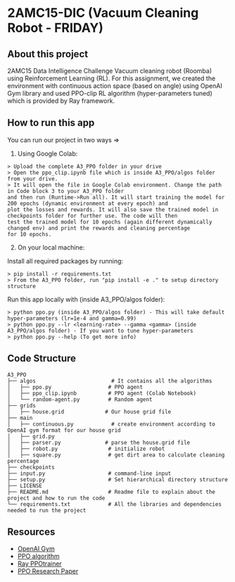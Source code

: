 # 2AMC15-DIC (Vacuum Cleaning Robot - FRIDAY)

## About this project
2AMC15 Data Intelligence Challenge Vacuum cleaning robot (Roomba) using Reinforcement Learning (RL). For this assignment, we 
created the environment with continuous action space (based on angle) using OpenAI Gym library and used PPO-clip RL algorithm
(hyper-parameters tuned) which is provided by Ray framework.

## How to run this app
You can run our project in two ways =>

1) Using Google Colab:
```
> Upload the complete A3_PPO folder in your drive
> Open the ppo_clip.ipynb file which is inside A3_PPO/algos folder from your drive.
> It will open the file in Google Colab environment. Change the path in Code block 3 to your A3_PPO folder
and then run (Runtime->Run all). It will start training the model for 200 epochs (dynamic environment at every epoch) and 
plot the losses and rewards. It will also save the trained model in checkpoints folder for further use. The code will then 
test the trained model for 10 epochs (again different dynamically changed env) and print the rewards and cleaning percentage
for 10 epochs.
```

2) On your local machine:

Install all required packages by running:
```
> pip install -r requirements.txt
> From the A3_PPO folder, run "pip install -e ." to setup directory structure
```

Run this app locally with (inside A3_PPO/algos folder):
```
> python ppo.py (inside A3_PPO/algos folder) - This will take default hyper-parameters (lr=1e-4 and gamma=0.99)
> python ppo.py --lr <learning-rate> --gamma <gamma> (inside A3_PPO/algos folder) - If you want to tune hyper-parameters
> python ppo.py --help (To get more info)
```

## Code Structure

    A3_PPO
    ├── algos                        # It contains all the algorithms
    │   ├── ppo.py                  # PPO agent
    │   ├── ppo_clip.ipynb          # PPO agent (Colab Notebook)
    │   └── random-agent.py         # Random agent
    ├── grids                      
    │   ├── house.grid             # Our house grid file
    ├── main                        
    │   ├── continuous.py            # create environment according to OpenAI gym format for our house grid
    │   ├── grid.py                  
    │   ├── parser.py              # parse the house.grid file
    │   ├── robot.py                # initialize robot
    │   ├── square.py               # get dirt area to calculate cleaning percentage
    ├── checkpoints
    ├── input.py                    # command-line input
    ├── setup.py                    # Set hierarchical directory structure
    ├── LICENSE                    
    ├── README.md                   # Readme file to explain about the project and how to run the code
    └── requirements.txt            # All the libraries and dependencies needed to run the project

## Resources

* [OpenAI Gym](https://www.gymlibrary.ml/content/environment_creation/)
* [PPO algorithm](https://spinningup.openai.com/en/latest/algorithms/ppo.html)
* [Ray PPOtrainer](https://docs.ray.io/en/latest/rllib/rllib-algorithms.html#proximal-policy-optimization-ppo)
* [PPO Research Paper](https://arxiv.org/abs/1707.06347)
